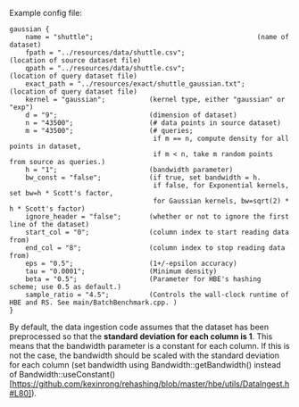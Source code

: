 Example config file: 

```
gaussian {
    name = "shuttle";                                         (name of dataset)
    fpath = "../resources/data/shuttle.csv";                  (location of source dataset file)
    qpath = "../resources/data/shuttle.csv";                  (location of query dataset file)
    exact_path = "../resources/exact/shuttle_gaussian.txt";   (location of query dataset file)
    kernel = "gaussian";           (kernel type, either "gaussian" or "exp")
    d = "9";                       (dimension of dataset)
    n = "43500";                   (# data points in source dataset)
    m = "43500";                   (# queries; 
                                    if m == n, compute density for all points in dataset,
                                    if m < n, take m random points from source as queries.)
    h = "1";                       (bandwidth parameter)
    bw_const = "false";            (if true, set bandwidth = h. 
                                    if false, for Exponential kernels, set bw=h * Scott's factor,
                                    for Gaussian kernels, bw=sqrt(2) * h * Scott's factor)
    ignore_header = "false";       (whether or not to ignore the first line of the dataset)
    start_col = "0";               (column index to start reading data from)
    end_col = "8";                 (column index to stop reading data from)
    eps = "0.5";                   (1+/-epsilon accuracy)                      
    tau = "0.0001";                (Minimum density)
    beta = "0.5";                  (Parameter for HBE's hashing scheme; use 0.5 as default.)
    sample_ratio = "4.5";          (Controls the wall-clock runtime of HBE and RS. See main/BatchBenchmark.cpp. )
}
```

By default, the data ingestion code assumes that the dataset has been preprocessed so that the **standard deviation for each column is 1**. This means that the bandwidth parameter is a constant for each column. If this is not the case, the bandwidth should be scaled with the standard deviation for each column (set bandwidth using Bandwidth::getBandwidth() instead of  Bandwidth::useConstant()[https://github.com/kexinrong/rehashing/blob/master/hbe/utils/DataIngest.h#L80]).
